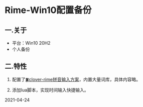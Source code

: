 # Rime-Win10配置备份

## 一.关于

* 平台：Win10 20H2
* 个人备份

## 二.特性

1. 配置了[🍀️clover-rime拼音输入方案](https://github.com/fkxxyz/rime-cloverpinyin)，内置大量词库，具体内容略。

2. 添加lua脚本，实现时间输入快捷输入。

2021-04-24

   